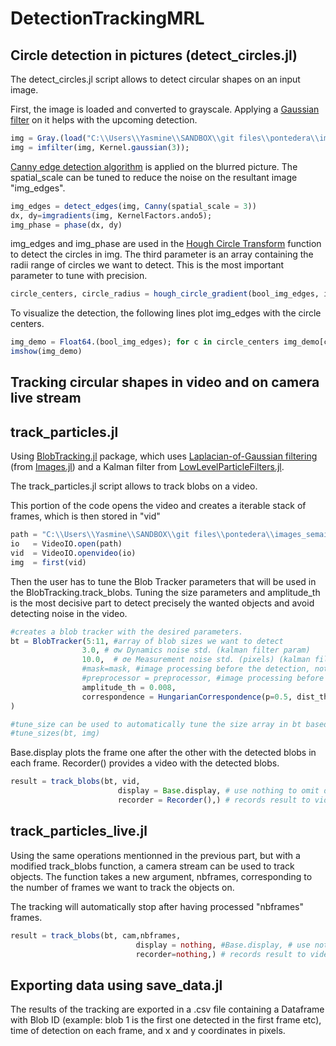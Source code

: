 # DetectionTrackingMRL

## Circle detection in pictures (detect_circles.jl)

The detect_circles.jl script allows to detect circular shapes on an input image.

First, the image is loaded and converted to grayscale. 
Applying a [Gaussian filter](https://en.wikipedia.org/wiki/Gaussian_filter) on it helps with the upcoming detection.

```julia
img = Gray.(load("C:\\Users\\Yasmine\\SANDBOX\\git files\\pontedera\\images_semaine1\\gaia1.jpg"));
img = imfilter(img, Kernel.gaussian(3));
```
[Canny edge detection algorithm](https://en.wikipedia.org/wiki/Canny_edge_detector) is applied on the blurred picture. The spatial_scale can be tuned to reduce the noise on the resultant image "img_edges".

```Julia
img_edges = detect_edges(img, Canny(spatial_scale = 3)) 
dx, dy=imgradients(img, KernelFactors.ando5);
img_phase = phase(dx, dy)
```

img_edges and img_phase are used in the [Hough Circle Transform](https://en.wikipedia.org/wiki/Circle_Hough_Transform) function to detect the circles in img. The third parameter is an array containing the radii range of circles we want to detect. This is the most important parameter to tune with precision.

```Julia
circle_centers, circle_radius = hough_circle_gradient(bool_img_edges, img_phase, 8:10)
```
To visualize the detection, the following lines plot img_edges with the circle centers.

```Julia
img_demo = Float64.(bool_img_edges); for c in circle_centers img_demo[c] = 2; end
imshow(img_demo)
```
## Tracking circular shapes in video and on camera live stream 
## track_particles.jl

Using [BlobTracking.jl](https://github.com/baggepinnen/BlobTracking.jl) package, which uses [Laplacian-of-Gaussian filtering](https://en.wikipedia.org/wiki/Blob_detection) (from [Images.jl](https://juliaimages.org/latest/function_reference/#Images.blob_LoG)) and a Kalman filter from [LowLevelParticleFilters.jl](https://github.com/baggepinnen/LowLevelParticleFilters.jl).

The track_particles.jl script allows to track blobs on a video.

This portion of the code opens the video and creates a iterable stack of frames, which is then stored in "vid"

```Julia
path = "C:\\Users\\Yasmine\\SANDBOX\\git files\\pontedera\\images_semaine1\\h2o2_1_whitouttag.mp4"
io   = VideoIO.open(path)
vid  = VideoIO.openvideo(io)
img  = first(vid)
```

Then the user has to tune the Blob Tracker parameters that will be used in the BlobTracking.track_blobs. 
Tuning the size parameters and amplitude_th is the most decisive part to detect precisely the wanted objects and avoid detecting noise in the video.


```Julia
#creates a blob tracker with the desired parameters.
bt = BlobTracker(5:11, #array of blob sizes we want to detect 
                3.0, # σw Dynamics noise std. (kalman filter param)
                10.0,  # σe Measurement noise std. (pixels) (kalman filter param)
                #mask=mask, #image processing before the detection, not implemented here because unecessary
                #preprocessor = preprocessor, #image processing before the detection, not implemented here because unecessary
                amplitude_th = 0.008, 
                correspondence = HungarianCorrespondence(p=0.5, dist_th=4), # dist_th is the number of sigmas away from a predicted location a measurement is accepted.
)

#tune_size can be used to automatically tune the size array in bt based on img (the first img of vid). not mandatory.
#tune_sizes(bt, img)
```
Base.display plots the frame one after the other with the detected blobs in each frame. Recorder() provides a video with the detected blobs.
```Julia
result = track_blobs(bt, vid,
                        display = Base.display, # use nothing to omit displaying.
                        recorder = Recorder(),) # records result to video on disk
```
## track_particles_live.jl

Using the same operations mentionned in the previous part, but with a modified track_blobs function, a camera stream can be used to track objects.
The function takes a new argument, nbframes, corresponding to the number of frames we want to track the objects on. 

The tracking will automatically stop after having processed "nbframes" frames.  

```Julia
result = track_blobs(bt, cam,nbframes,
                            display = nothing, #Base.display, # use nothing to omit displaying.
                            recorder=nothing,) # records result to video on disk
```

## Exporting data using save_data.jl

The results of the tracking are exported in a .csv file containing a Dataframe with Blob ID (example: blob 1 is the first one detected in the first frame etc), time of detection on each frame, and x and y coordinates in pixels.

